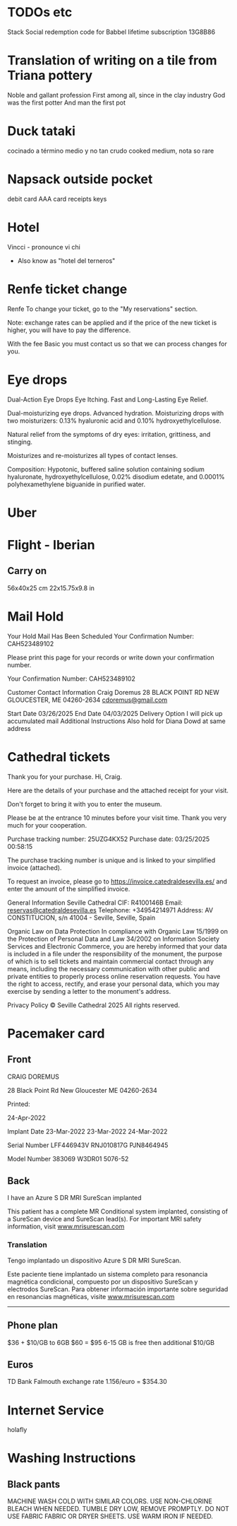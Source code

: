 # TODOs etc

Stack Social redemption code for Babbel lifetime subscription 
13G8B86

# Translation of writing on a tile from Triana pottery  
Noble and gallant profession
First among all, since in the clay industry
God was the first potter
And man the first pot 


# Duck tataki
cocinado a término medio y no tan crudo
cooked medium, nota so rare


# Napsack outside pocket 
debit card
AAA card 
receipts
keys

# Hotel
 Vincci - pronounce vi chi
- Also know as "hotel del terneros"

# Renfe ticket change 

 Renfe
To change your ticket, go to the "My reservations" section.

Note: exchange rates can be applied and if the price of the new ticket is higher, you will have to pay the difference.

With the fee Basic you must contact us so that we can process changes for you.


# Eye drops
 
 Dual-Action Eye Drops
Eye Itching.
Fast and Long-Lasting Eye Relief.

Dual-moisturizing eye drops. Advanced hydration. Moisturizing drops with two moisturizers: 0.13% hyaluronic acid and 0.10% hydroxyethylcellulose.

Natural relief from the symptoms of dry eyes: irritation, grittiness, and stinging.

Moisturizes and re-moisturizes all types of contact lenses.

Composition: Hypotonic, buffered saline solution containing sodium hyaluronate, hydroxyethylcellulose, 0.02% disodium edetate, and 0.0001% polyhexamethylene biguanide in purified water.
 
# Uber


# Flight - Iberian
## Carry on
56x40x25 cm
22x15.75x9.8 in
# Mail Hold
Your Hold Mail Has Been Scheduled
Your Confirmation Number: CAH523489102

Please print this page for your records or write down your confirmation number.

Your Confirmation Number: CAH523489102

Customer Contact Information
Craig Doremus
28 BLACK POINT RD
NEW GLOUCESTER, ME 04260-2634
cdoremus@gmail.com

Start Date
03/26/2025
End Date
04/03/2025
Delivery Option
I will pick up accumulated mail
Additional Instructions
Also hold for Diana Dowd at same address


# Cathedral tickets 
Thank you for your purchase.
Hi, Craig.

Here are the details of your purchase and the attached receipt for your visit.

Don't forget to bring it with you to enter the museum.

Please be at the entrance 10 minutes before your visit time. Thank you very much for your cooperation.

Purchase tracking number: 25UZG4KX52
Purchase date: 03/25/2025 00:58:15

The purchase tracking number is unique and is linked to your simplified invoice (attached).

To request an invoice, please go to https://invoice.catedraldesevilla.es/ and enter the amount of the simplified invoice.

 General Information
Seville Cathedral
CIF: R4100146B
Email: reservas@catedraldesevilla.es
Telephone: +34954214971
Address: AV CONSTITUCION, s/n 41004 - Seville, Seville, Spain

Organic Law on Data Protection In compliance with Organic Law 15/1999 on the Protection of Personal Data and Law 34/2002 on Information Society Services and Electronic Commerce, you are hereby informed that your data is included in a file under the responsibility of the monument, the purpose of which is to sell tickets and maintain commercial contact through any means, including the necessary communication with other public and private entities to properly process online reservation requests. You have the right to access, rectify, and erase your personal data, which you may exercise by sending a letter to the monument's address.

Privacy Policy
© Seville Cathedral 2025 All rights reserved.

# Pacemaker card
## Front 
CRAIG DOREMUS

28 Black Point Rd New Gloucester ME 04260-2634

Printed:

24-Apr-2022

Implant Date
23-Mar-2022
23-Mar-2022
24-Mar-2022

Serial Number
LFF446943V
RNJ010817G
PJN8464945

Model Number
383069
W3DR01
5076-52

## Back
I have an Azure S DR MRI SureScan implanted

This patient has a complete MR Conditional system implanted, consisting of a SureScan device and SureScan lead(s). For important MRI safety information, visit www.mrisurescan.com
### Translation
Tengo implantado un dispositivo Azure S DR MRI SureScan.
 
Este paciente tiene implantado un sistema completo para resonancia magnética condicional, compuesto por un dispositivo SureScan y electrodos SureScan. Para obtener información importante sobre seguridad en resonancias magnéticas, visite www.mrisurescan.com

---
## Phone plan

$36 + $10/GB to 6GB $60 = $95
6-15 GB is free then additional $10/GB

## Euros
TD Bank Falmouth exchange rate 
1.156/euro = $354.30

# Internet Service 
holafly


# Washing Instructions 


## Black pants
MACHINE WASH COLD WITH SIMILAR COLORS. USE NON-CHLORINE BLEACH WHEN NEEDED. TUMBLE DRY LOW, REMOVE PROMPTLY. DO NOT USE FABRIC FABRIC OR DRYER SHEETS. USE WARM IRON IF NEEDED.
